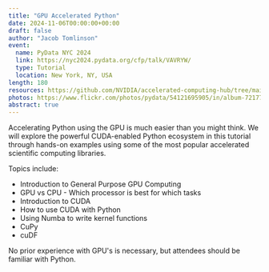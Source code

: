 ```yaml
---
title: "GPU Accelerated Python"
date: 2024-11-06T00:00:00+00:00
draft: false
author: "Jacob Tomlinson"
event:
  name: PyData NYC 2024
  link: https://nyc2024.pydata.org/cfp/talk/VAVRYW/
  type: Tutorial
  location: New York, NY, USA
length: 180
resources: https://github.com/NVIDIA/accelerated-computing-hub/tree/main/gpu-python-tutorial
photos: https://www.flickr.com/photos/pydata/54121695905/in/album-72177720321763863/
abstract: true
---
```


Accelerating Python using the GPU is much easier than you might think. We will explore the powerful CUDA-enabled Python ecosystem in this tutorial through hands-on examples using some of the most popular accelerated scientific computing libraries.

Topics include:
- Introduction to General Purpose GPU Computing
- GPU vs CPU - Which processor is best for which tasks
- Introduction to CUDA
- How to use CUDA with Python
- Using Numba to write kernel functions
- CuPy
- cuDF

No prior experience with GPU's is necessary, but attendees should be familiar with Python.


